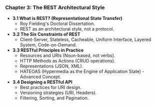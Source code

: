 ### Chapter 3: The REST Architectural Style
- **3.1 What is REST? (Representational State Transfer)**
  - Roy Fielding's Doctoral Dissertation.
  - REST as an architectural style, not a protocol.
- **3.2 The Six Constraints of REST**
  - Client-Server, Stateless, Cacheable, Uniform Interface, Layered System, Code-on-Demand.
- **3.3 RESTful Principles in Practice**
  - Resources and URIs (Noun-based, not verbs).
  - HTTP Methods as Actions (CRUD operations).
  - Representations (JSON, XML).
  - HATEOAS (Hypermedia as the Engine of Application State) - Advanced Concept.
- **3.4 Designing a RESTful API**
  - Best practices for URI design.
  - Versioning strategies (URI, Headers).
  - Filtering, Sorting, and Pagination.
